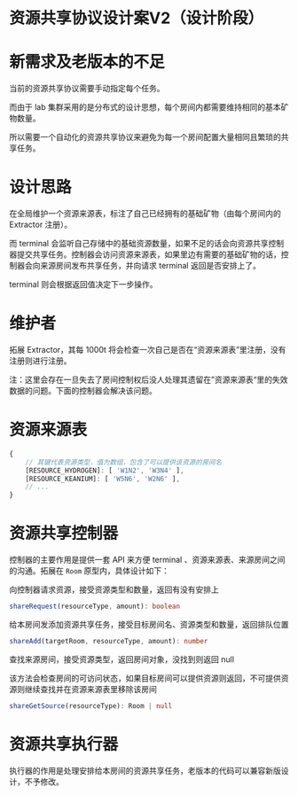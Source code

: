 # 资源共享协议设计案V2（设计阶段）

# 新需求及老版本的不足

当前的资源共享协议需要手动指定每个任务。

而由于 lab 集群采用的是分布式的设计思想，每个房间内都需要维持相同的基本矿物数量。

所以需要一个自动化的资源共享协议来避免为每一个房间配置大量相同且繁琐的共享任务。

# 设计思路

在全局维护一个资源来源表，标注了自己已经拥有的基础矿物（由每个房间内的 Extractor 注册）。

而 terminal 会监听自己存储中的基础资源数量，如果不足的话会向资源共享控制器提交共享任务。控制器会访问资源来源表，如果里边有需要的基础矿物的话，控制器会向来源房间发布共享任务，并向请求 terminal 返回是否安排上了。

terminal 则会根据返回值决定下一步操作。

# 维护者

拓展 Extractor，其每 1000t 将会检查一次自己是否在“资源来源表”里注册，没有注册则进行注册。

注：这里会存在一旦失去了房间控制权后没人处理其遗留在”资源来源表“里的失效数据的问题。下面的控制器会解决该问题。

# 资源来源表

```js
{
    // 其键代表资源类型，值为数组，包含了可以提供该资源的房间名
    [RESOURCE_HYDROGEN]: [ 'W1N2', 'W3N4' ],
    [RESOURCE_KEANIUM]: [ 'W5N6', 'W2N6' ],
    // ...
}
```

# 资源共享控制器

控制器的主要作用是提供一套 API 来方便 terminal 、资源来源表、来源房间之间的沟通。拓展在 `Room` 原型内，具体设计如下：

向控制器请求资源，接受资源类型和数量，返回有没有安排上

```ts
shareRequest(resourceType, amount): boolean
```

给本房间发添加资源共享任务，接受目标房间名、资源类型和数量，返回排队位置

```ts
shareAdd(targetRoom, resourceType, amount): number
```

查找来源房间，接受资源类型，返回房间对象，没找到则返回 null

该方法会检查房间的可访问状态，如果目标房间可以提供资源则返回，不可提供资源则继续查找并在资源来源表里移除该房间

```ts
shareGetSource(resourceType): Room | null
```

# 资源共享执行器

执行器的作用是处理安排给本房间的资源共享任务，老版本的代码可以兼容新版设计，不予修改。